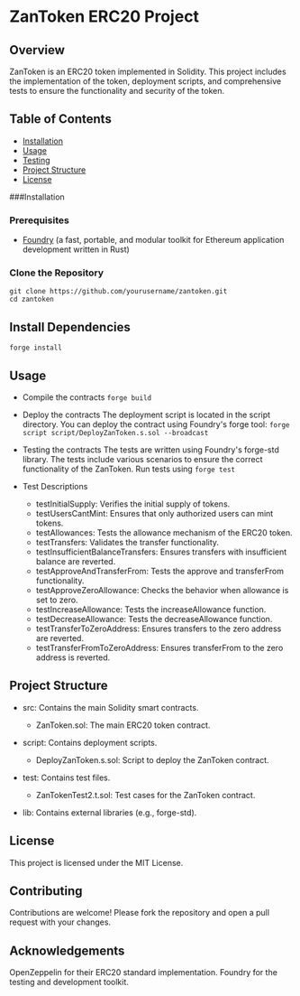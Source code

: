 # ZanToken ERC20 Project

## Overview
ZanToken is an ERC20 token implemented in Solidity. This project includes the implementation of the token, deployment scripts, and comprehensive tests to ensure the functionality and security of the token.

## Table of Contents

- [Installation](#installation)
- [Usage](#usage)
- [Testing](#testing)
- [Project Structure](#project-structure)
- [License](#license)


###Installation
### Prerequisites
- [Foundry](https://getfoundry.sh/) (a fast, portable, and modular toolkit for Ethereum application development written in Rust)

### Clone the Repository
```
git clone https://github.com/yourusername/zantoken.git
cd zantoken
```

## Install Dependencies
```forge install```

## Usage
- Compile the contracts
```forge build```

- Deploy the contracts
The deployment script is located in the script directory. You can deploy the contract using Foundry's forge tool:
```forge script script/DeployZanToken.s.sol --broadcast```

- Testing the contracts
The tests are written using Foundry's forge-std library. The tests include various scenarios to ensure the correct functionality of the ZanToken.
Run tests using ```forge test```

- Test Descriptions
    * testInitialSupply: Verifies the initial supply of tokens.
    * testUsersCantMint: Ensures that only authorized users can mint tokens.
    * testAllowances: Tests the allowance mechanism of the ERC20 token.
    * testTransfers: Validates the transfer functionality.
    * testInsufficientBalanceTransfers: Ensures transfers with insufficient balance are reverted.
    * testApproveAndTransferFrom: Tests the approve and transferFrom functionality.
    * testApproveZeroAllowance: Checks the behavior when allowance is set to zero.
    * testIncreaseAllowance: Tests the increaseAllowance function.
    * testDecreaseAllowance: Tests the decreaseAllowance function.
    * testTransferToZeroAddress: Ensures transfers to the zero address are reverted.
    * testTransferFromToZeroAddress: Ensures transferFrom to the zero address is reverted.

## Project Structure
- src: Contains the main Solidity smart contracts.
     * ZanToken.sol: The main ERC20 token contract.
  
- script: Contains deployment scripts.
     * DeployZanToken.s.sol: Script to deploy the ZanToken contract.

- test: Contains test files.
     * ZanTokenTest2.t.sol: Test cases for the ZanToken contract.

- lib: Contains external libraries (e.g., forge-std).

## License
This project is licensed under the MIT License. 

## Contributing
Contributions are welcome! Please fork the repository and open a pull request with your changes.

## Acknowledgements
OpenZeppelin for their ERC20 standard implementation.
Foundry for the testing and development toolkit.
